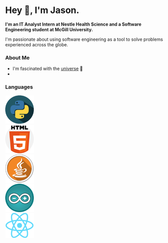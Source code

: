 <link href="style.css" rel="stylesheet"></link>
<h1>Hey 👋, I'm Jason.</h1>

<b>I'm an IT Analyst Intern at Nestle Health Science and a Software Engineering student at McGill University.</b>
<br>
<p>
I'm passionate about using software engineering as a tool to solve problems experienced across the globe.

</p>
<h3>About Me</h3>
<ul>
  <li>I'm fascinated with the <a href = "https://www.youtube.com/watch?v=FJB7gbjiJKw">universe</a> 🌌</li>
  <li></li>
</ul>

<h3>Languages</h3>

<div>
  <div class = "Python">
    <img src = "/Images/python_icon.png" title = "Python" alt = "Python" style = "width:18%">
  </div>
  <div class = "HTML">
    <img src = "/Images/html_icon.png" title = "HTML" alt = "HTML" style = "width:18%">
  </div>
  <div class = "Java">
    <img src = "/Images/java_icon.png" title = "Java" alt = "Java" style = "width:18%">
  </div>
  <div class = "Arduino">
    <img src = "/Images/arduino_icon.png" title = "Arduino" alt = "Java" style = "width:18%">
  </div>
  <div class = "React">
    <img src = "/Images/react_icon.png" title = "React" alt = "Java" style = "width:18%">
  </div>
</div>


<!--
[![Jason's GitHub stats](https://github-readme-stats.vercel.app/api?username=jrustom&hide=stars,prs,issues&show_icons=true&theme=vision-friendly-dark)](https://github.com/jrustom/github-readme-stats#gh-dark-mode-only)
[![Jason's GitHub stats](https://github-readme-stats.vercel.app/api?username=jrustom&hide=stars,prs,issues&show_icons=true&theme=swift)](https://github.com/jrustom/github-readme-stats#gh-light-mode-only)
[![Top Languages](https://github-readme-stats.vercel.app/api/top-langs/?username=anuraghazra)](https://github.com/anuraghazra/github-readme-stats#gh-dark-mode-only)
[![Top Languages](https://github-readme-stats.vercel.app/api/top-langs/?username=anuraghazra)](https://github.com/anuraghazra/github-readme-stats#gh-light-mode-only)
-->
